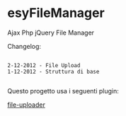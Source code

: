 esyFileManager
========================

Ajax Php jQuery File Manager

Changelog:
```

2-12-2012 - File Upload
1-12-2012 - Struttura di base


```

Questo progetto usa i seguenti plugin:

[file-uploader](https://github.com/valums/file-uploader)
